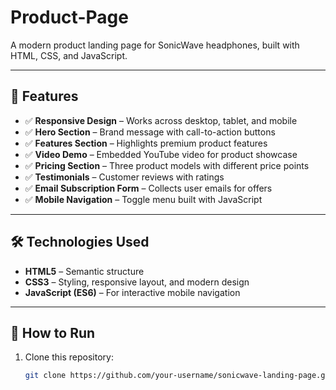 # Product-Page
A modern product landing page for SonicWave headphones, built with HTML, CSS, and JavaScript.

---

## 🚀 Features  

- ✅ **Responsive Design** – Works across desktop, tablet, and mobile  
- ✅ **Hero Section** – Brand message with call-to-action buttons  
- ✅ **Features Section** – Highlights premium product features  
- ✅ **Video Demo** – Embedded YouTube video for product showcase  
- ✅ **Pricing Section** – Three product models with different price points  
- ✅ **Testimonials** – Customer reviews with ratings  
- ✅ **Email Subscription Form** – Collects user emails for offers  
- ✅ **Mobile Navigation** – Toggle menu built with JavaScript  

---

## 🛠️ Technologies Used  

- **HTML5** – Semantic structure  
- **CSS3** – Styling, responsive layout, and modern design  
- **JavaScript (ES6)** – For interactive mobile navigation  

---

## 📖 How to Run  

1. Clone this repository:  
   ```bash
   git clone https://github.com/your-username/sonicwave-landing-page.git
